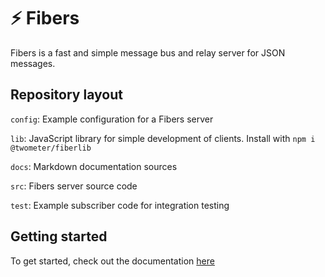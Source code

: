 # ⚡ Fibers

Fibers is a fast and simple message bus and relay server for JSON messages.

## Repository layout

`config`: Example configuration for a Fibers server

`lib`: JavaScript library for simple development of clients. Install with `npm i @twometer/fiberlib`

`docs`: Markdown documentation sources

`src`: Fibers server source code

`test`: Example subscriber code for integration testing



## Getting started

To get started, check out the documentation [here](https://twometer.de/docs/fibers/)
